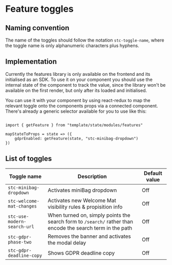 # Feature toggles

## Naming convention

The name of the toggles should follow the notation `stc-toggle-name`, where the toggle name is only alphanumeric characters plus hyphens.

## Implementation
Currently the features library is only available on the frontend and its initialised as an SDK. To use it
on your component you should use the internal state of the component to track the value, since the library
won't be available on the first render, but only after its loaded and initialised.

You can use it with your component by using react-redux to map the relevant toggle onto the components props via a connected component. There's already a generic selector available for you to use like this:

```

import { getFeature } from "template/state/modules/features"

mapStateToProps = state => ({
    gdprEnabled: getFeature(state, "stc-minibag-dropdown")
})
```

## List of toggles

| Toggle name                | Description                                                    | Default value |
| -------------------------- | -------------------------------------------------------------- | ------------- |
| `stc-minibag-dropdown`     | Activates miniBag dropdown                                     | Off           |
| `stc-welcome-mat-changes`  | Activates new Welcome Mat visibility rules & propisition info  | Off           |
| `stc-use-modern-search-url` | When turned on, simply points the search form to `/search/` rather than encode the search term in the path | Off |
| `stc-gdpr-phase-two`       | Removes the banner and activates the modal delay               | Off           |
| `stc-gdpr-deadline-copy`   | Shows GDPR deadline copy                                       | Off           |
